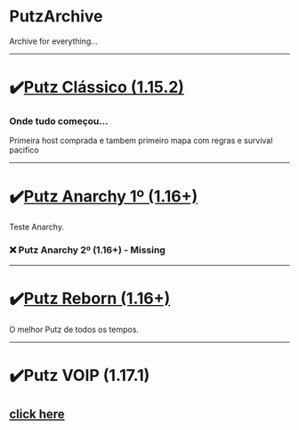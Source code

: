 # PutzArchive
 Archive for everything...
  
  ---
  
 # ✔️[Putz Clássico (1.15.2)](https://www.mediafire.com/file/0to5pvk08sn0pjo/PutzCraft_Classic.zip/file)
   ### Onde tudo começou...
     
   Primeira host comprada e tambem primeiro mapa com regras e survival pacifico
     
    
  ---
  
  # ✔️[Putz Anarchy 1º (1.16+)](https://www.mediafire.com/file/gkgsnqdzmbjdc0l/PutzCraft_1%25C2%25BA_Anarchy.rar/file)
 Teste Anarchy.
  
  ### ❌ Putz Anarchy 2º (1.16+) - Missing
  
  ---
  
  # ✔️[Putz Reborn (1.16+)](https://www.mediafire.com/file/hc7so0yrgukaxbz/Putzcraft_Finale.rar/file)
O melhor Putz de todos os tempos.

  ---

# ✔️Putz VOIP (1.17.1)

 [click here](https://github.com/koidfas/PutzArchive/blob/main/Putz%20novo.md)
  ---
